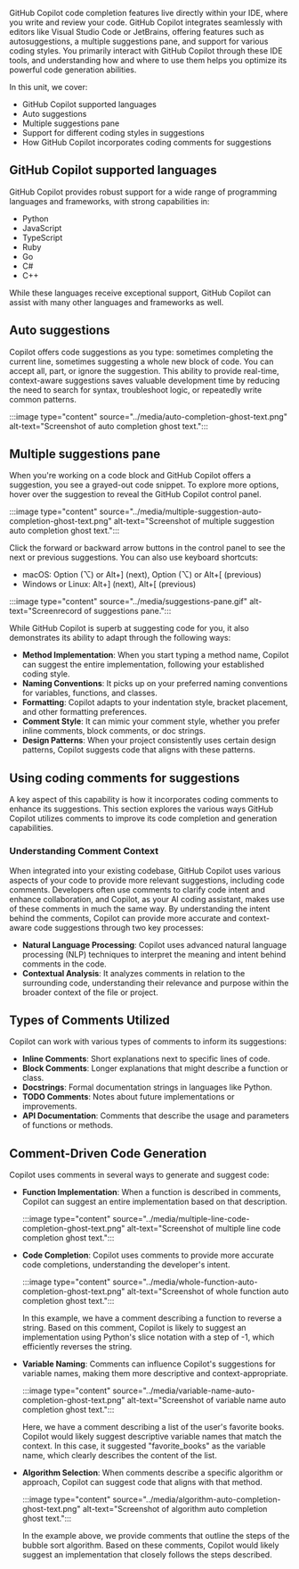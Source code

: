 GitHub Copilot code completion features live directly within your IDE, where you write and review your code. GitHub Copilot integrates seamlessly with editors like Visual Studio Code or JetBrains, offering features such as autosuggestions, a multiple suggestions pane, and support for various coding styles. You primarily interact with GitHub Copilot through these IDE tools, and understanding how and where to use them helps you optimize its powerful code generation abilities.

In this unit, we cover:

- GitHub Copilot supported languages 
- Auto suggestions
- Multiple suggestions pane
- Support for different coding styles in suggestions
- How GitHub Copilot incorporates coding comments for suggestions


## GitHub Copilot supported languages
GitHub Copilot provides robust support for a wide range of programming languages and frameworks, with strong capabilities in:

- Python
- JavaScript
- TypeScript
- Ruby
- Go
- C#
- C++

While these languages receive exceptional support, GitHub Copilot can assist with many other languages and frameworks as well.


## Auto suggestions
Copilot offers code suggestions as you type: sometimes completing the current line, sometimes suggesting a whole new block of code. You can accept all, part, or ignore the suggestion. This ability to provide real-time, context-aware suggestions saves valuable development time by reducing the need to search for syntax, troubleshoot logic, or repeatedly write common patterns.

:::image type="content" source="../media/auto-completion-ghost-text.png" alt-text="Screenshot of auto completion ghost text.":::


## Multiple suggestions pane
When you're working on a code block and GitHub Copilot offers a suggestion, you see a grayed-out code snippet. To explore more options, hover over the suggestion to reveal the GitHub Copilot control panel.

:::image type="content" source="../media/multiple-suggestion-auto-completion-ghost-text.png" alt-text="Screenshot of multiple suggestion auto completion ghost text.":::

Click the forward or backward arrow buttons in the control panel to see the next or previous suggestions. You can also use keyboard shortcuts:
  - macOS: Option (⌥) or Alt+] (next), Option (⌥) or Alt+[ (previous) 
  - Windows or Linux: Alt+] (next), Alt+[ (previous)

:::image type="content" source="../media/suggestions-pane.gif" alt-text="Screenrecord of suggestions pane.":::

While GitHub Copilot is superb at suggesting code for you, it also demonstrates its ability to adapt through the following ways:

- **Method Implementation**: When you start typing a method name, Copilot can suggest the entire implementation, following your established coding style.
- **Naming Conventions**: It picks up on your preferred naming conventions for variables, functions, and classes.
- **Formatting**: Copilot adapts to your indentation style, bracket placement, and other formatting preferences.
- **Comment Style**: It can mimic your comment style, whether you prefer inline comments, block comments, or doc strings.
- **Design Patterns**: When your project consistently uses certain design patterns, Copilot suggests code that aligns with these patterns.


## Using coding comments for suggestions
A key aspect of this capability is how it incorporates coding comments to enhance its suggestions. This section explores the various ways GitHub Copilot utilizes comments to improve its code completion and generation capabilities.

### Understanding Comment Context
When integrated into your existing codebase, GitHub Copilot uses various aspects of your code to provide more relevant suggestions, including code comments. Developers often use comments to clarify code intent and enhance collaboration, and Copilot, as your AI coding assistant, makes use of these comments in much the same way. By understanding the intent behind the comments, Copilot can provide more accurate and context-aware code suggestions through two key processes: 

- **Natural Language Processing**: Copilot uses advanced natural language processing (NLP) techniques to interpret the meaning and intent behind comments in the code.
- **Contextual Analysis**: It analyzes comments in relation to the surrounding code, understanding their relevance and purpose within the broader context of the file or project.


## Types of Comments Utilized
Copilot can work with various types of comments to inform its suggestions:
- **Inline Comments**: Short explanations next to specific lines of code.
- **Block Comments**: Longer explanations that might describe a function or class.
- **Docstrings**: Formal documentation strings in languages like Python.
- **TODO Comments**: Notes about future implementations or improvements.
- **API Documentation**: Comments that describe the usage and parameters of functions or methods.


## Comment-Driven Code Generation
Copilot uses comments in several ways to generate and suggest code:
- **Function Implementation**: When a function is described in comments, Copilot can suggest an entire implementation based on that description.

   :::image type="content" source="../media/multiple-line-code-completion-ghost-text.png" alt-text="Screenshot of multiple line code completion ghost text.":::

- **Code Completion**: Copilot uses comments to provide more accurate code completions, understanding the developer's intent.

   :::image type="content" source="../media/whole-function-auto-completion-ghost-text.png" alt-text="Screenshot of whole function  auto completion ghost text.":::

   In this example, we have a comment describing a function to reverse a string. Based on this comment, Copilot is likely to suggest an implementation using Python's slice notation with a step of -1, which efficiently reverses the string.

- **Variable Naming**: Comments can influence Copilot's suggestions for variable names, making them more descriptive and context-appropriate.

   :::image type="content" source="../media/variable-name-auto-completion-ghost-text.png" alt-text="Screenshot of variable name auto completion ghost text.":::

   Here, we have a comment describing a list of the user's favorite books. Copilot would likely suggest descriptive variable names that match the context. In this case, it suggested "favorite_books" as the variable name, which clearly describes the content of the list.

- **Algorithm Selection**: When comments describe a specific algorithm or approach, Copilot can suggest code that aligns with that method.

   :::image type="content" source="../media/algorithm-auto-completion-ghost-text.png" alt-text="Screenshot of algorithm auto completion ghost text.":::

   In the example above, we provide comments that outline the steps of the bubble sort algorithm. Based on these comments, Copilot would likely suggest an implementation that closely follows the steps described.
